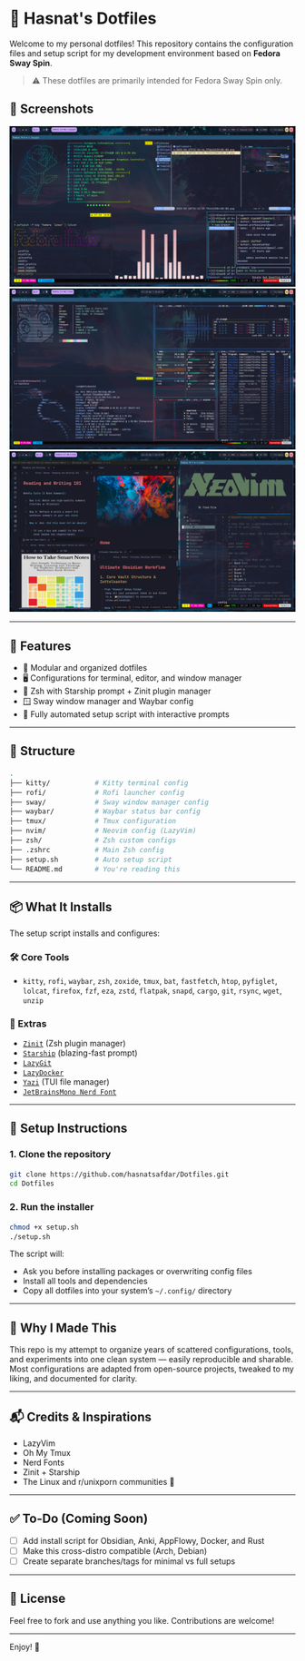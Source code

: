 # 🧰 Hasnat's Dotfiles

Welcome to my personal dotfiles! This repository contains the configuration files and setup script for my development environment based on **Fedora Sway Spin**.

> ⚠️ These dotfiles are primarily intended for Fedora Sway Spin only.

## 📸 Screenshots

<!-- Add your screenshots here -->
![Screenshot 1](screenshots/screenshot1.png)
![Screenshot 2](screenshots/screenshot2.png)
![Screenshot 3](screenshots/screenshot3.png)

---

## 🚀 Features
- 🔩 Modular and organized dotfiles
- 🖥️ Configurations for terminal, editor, and window manager
- 🧠 Zsh with Starship prompt + Zinit plugin manager
- 🪟 Sway window manager and Waybar config
- 🧼 Fully automated setup script with interactive prompts

---

## 📁 Structure
```bash
.
├── kitty/           # Kitty terminal config
├── rofi/            # Rofi launcher config
├── sway/            # Sway window manager config
├── waybar/          # Waybar status bar config
├── tmux/            # Tmux configuration
├── nvim/            # Neovim config (LazyVim)
├── zsh/             # Zsh custom configs
├── .zshrc           # Main Zsh config
├── setup.sh         # Auto setup script
└── README.md        # You're reading this
```

---

## 📦 What It Installs

The setup script installs and configures:

### 🛠 Core Tools
- `kitty`, `rofi`, `waybar`, `zsh`, `zoxide`, `tmux`, `bat`, `fastfetch`, `htop`, `pyfiglet`, `lolcat`, `firefox`, `fzf`, `eza`, `zstd`, `flatpak`, `snapd`, `cargo`, `git`, `rsync`, `wget`, `unzip`

### 🧩 Extras
- [`Zinit`](https://github.com/zdharma-continuum/zinit) (Zsh plugin manager)
- [`Starship`](https://starship.rs) (blazing-fast prompt)
- [`LazyGit`](https://github.com/jesseduffield/lazygit)
- [`LazyDocker`](https://github.com/jesseduffield/lazydocker)
- [`Yazi`](https://github.com/sxyazi/yazi) (TUI file manager)
- [`JetBrainsMono Nerd Font`](https://www.nerdfonts.com/font-downloads)

---

## 🧪 Setup Instructions

### 1. Clone the repository
```bash
git clone https://github.com/hasnatsafdar/Dotfiles.git
cd Dotfiles
```

### 2. Run the installer
```bash
chmod +x setup.sh
./setup.sh
```

The script will:
- Ask you before installing packages or overwriting config files
- Install all tools and dependencies
- Copy all dotfiles into your system’s `~/.config/` directory

---

## 🧠 Why I Made This
This repo is my attempt to organize years of scattered configurations, tools, and experiments into one clean system — easily reproducible and sharable. Most configurations are adapted from open-source projects, tweaked to my liking, and documented for clarity.

---

## 📬 Credits & Inspirations
- LazyVim
- Oh My Tmux
- Nerd Fonts
- Zinit + Starship
- The Linux and r/unixporn communities 💖

---

## ✅ To-Do (Coming Soon)
- [ ] Add install script for Obsidian, Anki, AppFlowy, Docker, and Rust
- [ ] Make this cross-distro compatible (Arch, Debian)
- [ ] Create separate branches/tags for minimal vs full setups

---

## 🙏 License
Feel free to fork and use anything you like. Contributions are welcome!

---

Enjoy! 🚀

